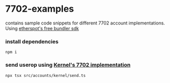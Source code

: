 # 7702-examples
contains sample code snippets for different 7702 account implementations. Using [etherspot's free bundler sdk](https://www.npmjs.com/package/@etherspot/free-bundler)

### install dependencies
```
npm i
```

### send userop using [Kernel's 7702 implementation](https://github.com/zerodevapp/kernel/blob/dev/src/Kernel.sol)
```
npx tsx src/accounts/kernel/send.ts
```
